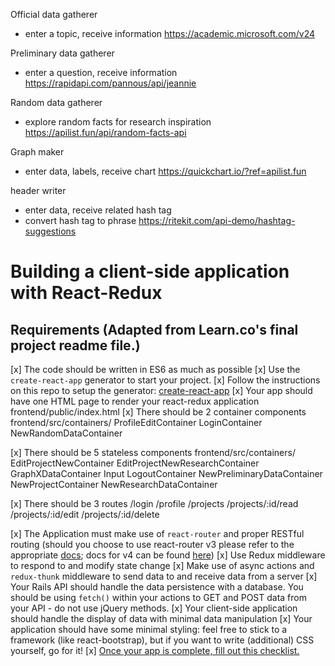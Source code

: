 Official data gatherer
- enter a topic, receive information
https://academic.microsoft.com/v24

Preliminary data gatherer
- enter a question, receive information
https://rapidapi.com/pannous/api/jeannie

Random data gatherer
- explore random facts for research inspiration
https://apilist.fun/api/random-facts-api

Graph maker
- enter data, labels, receive chart
https://quickchart.io/?ref=apilist.fun

header writer
- enter data, receive related hash tag
- convert hash tag to phrase
https://ritekit.com/api-demo/hashtag-suggestions

# Building a client-side application with React-Redux

## Requirements (Adapted from Learn.co's final project readme file.)

[x] The code should be written in ES6 as much as possible
[x] Use the `create-react-app` generator to start your project.
[x] Follow the instructions on this repo to setup the generator: [create-react-app](https://github.com/facebookincubator/create-react-app)
[x] Your app should have one HTML page to render your react-redux application
frontend/public/index.html
[x] There should be 2 container components
frontend/src/containers/
  ProfileEditContainer
  LoginContainer
  NewRandomDataContainer

[x] There should be 5 stateless components
frontend/src/containers/
  EditProjectNewContainer
  EditProjectNewResearchContainer
  GraphXDataContainer
  Input
  LogoutContainer
  NewPreliminaryDataContainer
  NewProjectContainer
  NewResearchDataContainer

[x] There should be 3 routes
/login
/profile
/projects
/projects/:id/read
/projects/:id/edit
/projects/:id/delete

[x] The Application must make use of `react-router` and proper RESTful routing (should you choose to use react-router v3 please refer to the appropriate [docs](https://github.com/ReactTraining/react-router/tree/v3/docs); docs for v4 can be found [here](https://reacttraining.com/react-router/web/guides/quick-start))
[x] Use Redux middleware to respond to and modify state change
[x] Make use of async actions and `redux-thunk` middleware to send data to and receive data from a server
[x] Your Rails API should handle the data persistence with a database. You should be using `fetch()` within your actions to GET and POST data from your API - do not use
jQuery methods.
[x] Your client-side application should handle the display of data with minimal data manipulation
[x] Your application should have some minimal styling: feel free to stick to a framework (like react-bootstrap), but if you want to write (additional) CSS yourself, go for it!
[x] [Once your app is complete, fill out this checklist.](https://goo.gl/forms/ULtKsxuzWomvXuTk2)
